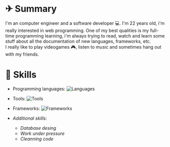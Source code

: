 # ✈ Summary
I'm an computer engineer and a software developer 💻. I'm 22 years old, i'm really interested in web programming. One of my best qualities is my full-time programming learning, i'm always trying to read, watch and learn some stuff about all the documentation of new languages, frameworks, etc.  
I really like to play videogames 🎮, listen to music and sometimes hang out with my friends.


# 📜 Skills

*  Programming languages: 
![Languages](https://skillicons.dev/icons?i=js,html,css,php,java,c,cs,python)

* Tools: 
![Tools](https://skillicons.dev/icons?i=visualstudio,vscode,git,github,mysql)

* Frameworks: 
![Frameworks](https://skillicons.dev/icons?i=react,vue,next,laravel,vite)

* *Additional skills:* 
    * *Database desing*
    * *Work under pressure*
    * *Cleanning code*
